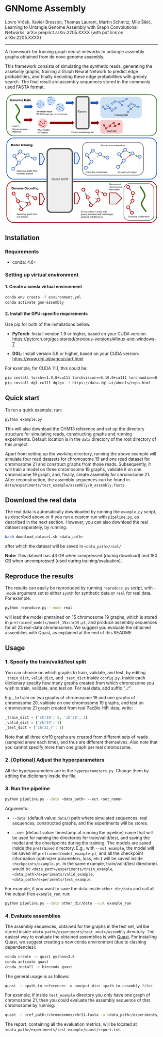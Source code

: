 # GNNome Assembly

Lovro Vrček, Xavier Bresson, Thomas Laurent, Martin Schmitz, Mile Šikić, Learning to Untangle Genome Assembly with Graph Convolutional Networks, arXiv preprint arXiv:2205.XXXX (with pdf link on arXiv:2205.XXXX)

---

A framework for training graph neural networks to untangle assembly graphs obtained from de novo genome assembly.

This framework consists of simulating the synthetic reads, generating the assebmly graphs, training a Graph Neural Network to predict edge probabilities, and finally decoding these edge probabilities with greedy search. The final result are assembly sequences stored in the commonly used FASTA format.

<p align="center">
  <img src="figures/framework.png" width="800" title="Framework">
</p>


## Installation

### Requirements
- conda: 4.6+

### Setting up virtual environment

#### 1. Create a conda virtual environment
```bash
conda env create -f environment.yml
conda activate gnn-assembly
```

#### 2. Install the GPU-specific requirements
Use pip for both of the installations bellow.

- **PyTorch**: Install version 1.9 or higher, based on your CUDA version:
https://pytorch.org/get-started/previous-versions/#linux-and-windows-7

- **DGL**: Install version 3.8 or higher, based on your CUDA version:
https://www.dgl.ai/pages/start.html

For example, for CUDA 11.1, this could be:
```bash
pip install torch==1.9.0+cu111 torchvision==0.10.0+cu111 torchaudio==0.9.0 -f https://download.pytorch.org/whl/torch_stable.html
pip install dgl-cu111 dglgo -f https://data.dgl.ai/wheels/repo.html
```

## Quick start

To run a quick example, run:
```bash
python example.py
```
This will also download the CHM13 reference and set up the directory structure for simulating reads, constructing graphs and running experiments. Default location is in the `data` directory of the root directory of this project.

Apart from setting up the working directory, running the above example will simulate four read datasets for chromosome 19 and one read dataset for chromosome 21 and construct graphs from those reads. Subsequently, it will train a model on three chromosome 19 graphs, validate it on one chromosome 19 graph, and, finally, create assembly for chromosome 21. After reconstruction, the assembly sequences can be found in `data/experiments/test_example/assembly/0_assembly.fasta`.


## Download the real data

The real data is automatically downloaded by running the `example.py` script, as described above or if you run a custom run with `pipeline.py`, as described in the next section. However, you can also download the real dataset separately, by running:
```bash
bash download_dataset.sh <data_path>
```
after which the dataset will be saved in `<data_path>/real/`

**Note:** This dataset has 43 GB when compressed (during download) and 180 GB when uncompressed (used during training/evaluation).

## Reproduce the results

The results can easily be reproduced by running `reproduce.py` script, with `--mode` argument set to either `synth` for synthetic data or `real` for real data. For example:
```bash
python reproduce.py --mode real
```
will load the model pretrained on 15 chromosome 19 graphs, which is stored in `pretrained_models/model_15xchr19.pt`, and produce assembly sequences for all 23 real-data chromosomes. We suggest you evaluate the obtained assemblies with Quast, as explained at the end of this README.

## Usage

### 1. Specify the train/valid/test split
You can choose on which graphs to train, validate, and test, by editing `_train_dict`, `valid_dict`, and `_test_dict` inside `config.py`.
Inside each dictionary specify how many graphs created from which chromosome you wish to train, validate, and test on. For real data, add suffix "_r".

E.g., to train on two graphs of chromosome 19 and one graphs of chromosome 20, valdiate on one chromosome 19 graphs, and test on chromosome 21 graph created from real PacBio HiFi data, write:
```python
_train_dict = {'chr19': 2, 'chr20': 1}
_valid_dict = {'chr19': 1}
_test_dict = {'chr21_r': 1}
```
Note that all three chr19 graphs are created from different sets of reads (sampled anew each time), and thus are different themselves.
Also note that you cannot specify more than one graph per real chromosome.


### 2. [Optional] Adjust the hyperparameters

All the hyperparameters are in the `hyperparameters.py`. Change them by editing the dictionary inside the file.


### 3. Run the pipeline
```bash
python pipeline.py --data <data_path> --out <out_name>
```

Arguments:

- `--data`: (default value: `data/`) path where simulated sequences, real sequences, constructed graphs, and the experiments will be stores. 

- `--out`: (default value: timestamp at running the pipeline) name that will be used for naming the directories for train/valid/test, and saving the model and the checkpoints during the training. The models are saved inside the `pretrained` directory. E.g., with `--out example`, the model will be saved int `pretrained/model_example.pt`, and all the checkpoint information (optimizer parameters, loss, etc.) will be saved inside `checkpoints/example.pt`. In the same example, train/valid/test directories would be `<data_path>/experiments/train_example`, `<data_path>/experiments/valid_example`, `<data_path>/experiments/test_example`.

For example, if you want to save the data inside `other_dir/data` and call all the output files `example_run`, run:
```bash
python pipeline.py --data other_dir/data --out example_run
```

### 4. Evaluate assemblies
The assembly sequences, obtained for the graphs in the test set, wil lbe stored inside `<data_path>/experiments/test_<out>/assembly` directory. The easiest way to evaluate the obtained assemblies is with [Quast](https://github.com/ablab/quast). For installing Quast, we suggest creating a new conda environment (due to clashing dependencies):
```bash
conda create -n quast python=3.6
conda activate quast
conda install -c bioconda quast
```
The general usage is as follows:
```bash
quast -r <path_to_reference> -o <output_dir> <path_to_assembly_file>
```
For example, if inside `test_example` directory you only have one graph of chromosome 21, then you could evaluate the assembly sequence of that chromosome by running:
```bash
quast -r <ref_path>/chromosomes/chr21.fasta -o <data_path>/experiments/test_example/quast <data_path>/experiments/test_example/assembly/0_assembly.fasta
```
The report, containing all the evaluation metrics, will be located at `<data_path>/experiments/test_example/quast/report.txt`.


